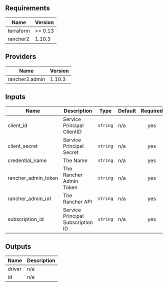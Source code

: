 ## Requirements

| Name | Version |
|------|---------|
| terraform | >= 0.13 |
| rancher2 | 1.10.3 |

## Providers

| Name | Version |
|------|---------|
| rancher2.admin | 1.10.3 |

## Inputs

| Name | Description | Type | Default | Required |
|------|-------------|------|---------|:--------:|
| client\_id | Service Principal ClientID | `string` | n/a | yes |
| client\_secret | Service Principal Secret | `string` | n/a | yes |
| credential\_name | The Name | `string` | n/a | yes |
| rancher\_admin\_token | The Rancher Admin Token | `string` | n/a | yes |
| rancher\_admin\_url | The Rancher API | `string` | n/a | yes |
| subscription\_id | Service Principal Subscription ID | `string` | n/a | yes |

## Outputs

| Name | Description |
|------|-------------|
| driver | n/a |
| id | n/a |

